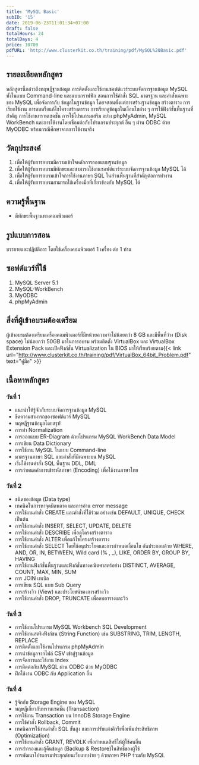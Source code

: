 ```yaml
---
title: 'MySQL Basic'
subID: '15'
date: 2019-06-23T11:01:34+07:00
draft: false
totalHours: 24
totalDays: 4
price: 10700
pdfURL: 'http://www.clusterkit.co.th/training/pdf/MySQL%20Basic.pdf'
---
```


## รายละเอียดหลักสูตร

หลักสูตรนี้กล่าวถึงทฤษฎีฐานข้อมูล การติดตั้งและใช้งานซอฟต์แวร์ระบบจัดการฐานข้อมูล MySQL ทั้งในแบบ Command-line และแบบกราฟฟิก สอนการใช้คําสั่ง SQL มาตรฐาน และคําสั่งเฉพาะของ MySQL เพื่อจัดการกับ ข้อมูลในฐานข้อมูล โดยจสอนตั้งแต่การสร้างฐานข้อมูล สร้างตาราง การเรียกใช้งาน การลบหรือแก้ไขโครงสร้างตาราง การเรียกดูข้อมูลในเงื่อนไขต่าง ๆ การใช้ฟังก์ชั่นพื้นฐานที่สําคัญ การใช้งานทรานเซคชั่น การใช้โปรแกรมเสริม อย่าง phpMyAdmin, MySQL WorkBench และการใช้งานโดยเชื่อมต่อกับโปรแกรมประยุกต์
อื่น ๆ ผ่าน ODBC ด้วย MyODBC พร้อมกรณีศึกษาจากการใช้งานจริง

## วัตถุประสงค์

1. เพื่อให้ผู้รับการอบรมมีความเข้าใจหลักการออกแบบฐานข้อมูล
2. เพื่อให้ผู้รับการอบรมมีทักษะและสามารถใช้งานซอฟต์แวร์ระบบจัดการฐานข้อมูล MySQL ได้
3. เพื่อให้ผู้รับการอบรมเข้าใจการใช้งานภาษา SQL ในส่วนพื้นฐานที่สําคัญต่อการทํางาน
4. เพื่อให้ผู้รับการอบรมสามารถใช้เครื่องมือที่เกี่ยวข้องกับ MySQL ได้

## ความรู้พื้นฐาน

- มีทักษะพื้นฐานทางคอมพิวเตอร์

## รูปแบบการสอน

บรรยายและปฏิบัติการ โดยใช้เครื่องคอมพิวเตอร์ 1 เครื่อง ต่อ 1 ท่าน

## ซอฟต์แวร์ที่ใช้

1. MySQL Server 5.1
2. MySQL-WorkBench
3. MyODBC
4. phpMyAdmin

## สิ่งที่ผู้เข้าอบรมต้องเตรียม

ผู้เข้าอบรมต้องเตรียมเครื่องคอมพิวเตอร์ที่มีหน่วยความจำไม่น้อยกว่า 8 GB และมีพื้นที่ว่าง (Disk space) ไม่น้อยกว่า 50GB มาในการอบรม พร้อมติดตั้ง VirtualBox และ VirtualBox Extension Pack และเปิดฟังก์ชั่น Virtualization ใน BIOS มาให้เรียบร้อยตาม{{< link url="http://www.clusterkit.co.th/training/pdf/VirtualBox_64bit_Problem.pdf" text="คู่มือ" >}}

## เนื้อหาหลักสูตร

### วันที่ 1

- แนะนําให้รู้จักกับระบบจัดการฐานข้อมูล MySQL
- ขีดความสามารถของซอฟต์แวร์ MySQL
- ทฤษฎีฐานข้อมูลโดยสรุป
- การทํา Normalization
- การออกแบบ ER-Diagram ด้วยโปรแกรม MySQL WorkBench Data Model
- การเขียน Data Dictionary
- การใช้งาน MySQL ในแบบ Command-line
- มาตรฐานภาษา SQL และคําสั่งที่มีเฉพาะบน MySQL
- เริ่มใช้งานคําสั่ง SQL พื้นฐาน DDL, DML
- การกําหนดค่าการเข้ารหัสภาษา (Encoding) เพื่อใช้งานภาษาไทย

### วันที่ 2

- ชนิดของข้อมูล (Data type)
- เทคนิคในการหาจุดผิดพลาด และการอ่าน error message
- การใช้งานคำสั่ง CREATE และคำสั่งที่ใช้ร่วม อย่างเช่น DEFAULT, UNIQUE, CHECK เป็นต้น
- การใช้งานคำสั่ง INSERT, SELECT, UPDATE, DELETE
- การใช้งานคำสั่ง DESCRIBE เพื่อดูโครงสร้างตาราง
- การใช้งานคำสั่ง ALTER เพื่อแก้ไขโครงสร้างตาราง
- การใช้งานคำสั่ง SELECT โดยใช้อนุประโยคและการกำหนดเงื่อนไข อันประกอบด้วย WHERE, AND, OR, IN, BETWEEN, Wild card (% , \_), LIKE, ORDER BY, GROUP BY, HAVING
- การใช้งานฟังก์ชั่นพื้นฐานและฟังก์ชั่นทางคณิตศาสตร์อย่าง DISTINCT, AVERAGE, COUNT, MAX, MIN, SUM
- การ JOIN เทเบิล
- การเขียน SQL แบบ Sub Query
- การสร้างวิว (View) และประโยชน์ของการสร้างวิว
- การใช้งานคำสั่ง DROP, TRUNCATE เพื่อลบตารางและวิว

### วันที่ 3

- การใช้งานโปรแกรม MySQL Workbench SQL Development
- การใช้งานสตริงฟังก์ชน (String Function) เช่น SUBSTRING, TRIM, LENGTH, REPLACE
- การติดตั้งและใช้งานโปรแกรม phpMyAdmin
- การนำข้อมูลจากไฟล์ CSV เข้าสู่ฐานข้อมูล
- การจัดการและใช้งาน Index
- การติดต่อกับ MySQL ผ่าน ODBC ด้วย MyODBC
- ฝึกใช้งาน ODBC กับ Application อื่น

### วันที่ 4

- รู้จักกับ Storage Engine ของ MySQL
- ทฤษฎีเกี่ยวกับทรานเซคชั่น (Transaction)
- การใช้งาน Transaction บน InnoDB Storage Engine
- การใช้คำสั่ง Rollback, Commit
- เทคนิคการใช้งานคำสั่ง SQL ขั้นสูง และการปรับแต่งคิวรีเพื่อเพิ่มประสิทธิภาพ (Optimization)
- การใช้งานคำสั่ง GRANT, REVOLK เพื่อกำหนดสิทธิ์ให้ผู้ใช้คนอื่น
- การสําารองและกู้คืนข้อมูล (Backup & Restore)ในสิทธิ์ของผู้ใช้
- การพัฒนาโปรแกรมประยุกต์บนเว็บแบบง่าย ๆ ด้วยภาษา PHP ร่วมกับ MySQL
